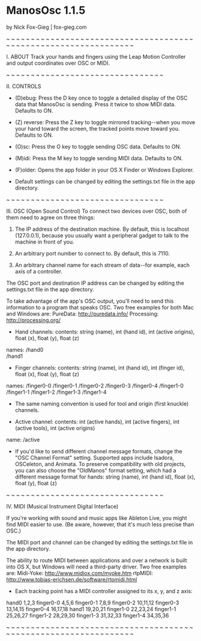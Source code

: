 # ManosOsc 1.1.5
by Nick Fox-Gieg  |  fox-gieg.com

~ ~ ~ ~ ~ ~ ~ ~ ~ ~ ~ ~ ~ ~ ~ ~ ~ ~ ~ ~ ~ ~ ~ ~ ~ ~ ~ ~ ~ ~ ~ ~
~ ~ ~ ~ ~ ~ ~ ~ ~ ~ ~ ~ ~ ~ ~ ~ ~ ~ ~ ~ ~ ~ ~ ~ ~ ~ ~ ~ ~ ~ ~ ~

I.  ABOUT
Track your hands and fingers using the Leap Motion Controller and output coordinates over OSC or MIDI.

~ ~ ~ ~ ~ ~ ~ ~ ~ ~ ~ ~ ~ ~ ~ ~ ~ ~ ~ ~ ~ ~ ~ ~ ~ ~ ~ ~ ~ ~ ~ ~

II.  CONTROLS
* (D)ebug: Press the D key once to toggle a detailed display of the OSC data that ManosOsc is sending. Press it twice to show MIDI data. Defaults to ON.

* (Z) reverse: Press the Z key to toggle mirrored tracking--when you move your hand toward the screen, the tracked points move toward you. Defaults to ON.

* (O)sc: Press the O key to toggle sending OSC data. Defaults to ON.

* (M)idi: Press the M key to toggle sending MIDI data. Defaults to ON.

* (F)older: Opens the app folder in your OS X Finder or Windows Explorer.

* Default settings can be changed by editing the settings.txt file in the app directory.

~ ~ ~ ~ ~ ~ ~ ~ ~ ~ ~ ~ ~ ~ ~ ~ ~ ~ ~ ~ ~ ~ ~ ~ ~ ~ ~ ~ ~ ~ ~ ~

III.  OSC (Open Sound Control)
To connect two devices over OSC, both of them need to agree on three things:

1. The IP address of the destination machine. By default, this is localhost (127.0.0.1), because you usually want a peripheral gadget to talk to the machine in front of you.

2. An arbitrary port number to connect to. By default, this is 7110.

3. An arbitrary channel name for each stream of data--for example, each axis of a controller. 

The OSC port and destination IP address can be changed by editing the settings.txt file in the app directory.

To take advantage of the app's OSC output, you'll need to send this information to a program that speaks OSC. 
Two free examples for both Mac and Windows are:
PureData: http://puredata.info/
Processing: http://processing.org/

* Hand channels:
contents: 
string (name), int (hand id), int (active origins), float (x), float (y), float (z)   

names: 
/hand0  
/hand1

* Finger channels:
contents: 
string (name), int (hand id), int (finger id), float (x), float (y), float (z)   

names:
/finger0-0
/finger0-1
/finger0-2
/finger0-3
/finger0-4
/finger1-0
/finger1-1
/finger1-2
/finger1-3
/finger1-4

* The same naming convention is used for tool and origin (first knuckle) channels.

* Active channel:
contents:
int (active hands), int (active fingers), int (active tools), int (active origins)

name:
/active

* If you'd like to send different channel message formats, change the "OSC Channel Format" setting. Supported apps include Isadora, OSCeleton, and Animata. To preserve compatibility with old projects, you can also choose the "OldManos" format setting, which had a different message format for hands: 
string (name), int (hand id), float (x), float (y), float (z)   

~ ~ ~ ~ ~ ~ ~ ~ ~ ~ ~ ~ ~ ~ ~ ~ ~ ~ ~ ~ ~ ~ ~ ~ ~ ~ ~ ~ ~ ~ ~ ~

IV.  MIDI (Musical Instrument Digital Interface)

If you're working with sound and music apps like Ableton Live, you might find MIDI easier to use. (Be aware, however, that it's much less precise than OSC.) 

The MIDI port and channel can be changed by editing the settings.txt file in the app directory.

The ability to route MIDI between applications and over a network is built into OS X, but Windows will need a third-party driver. Two free examples are:
Midi-Yoke: http://www.midiox.com/myoke.htm
rtpMIDI: http://www.tobias-erichsen.de/software/rtpmidi.html

* Each tracking point has a MIDI controller assigned to its x, y, and z axis:

hand0       1,2,3
finger0-0   4,5,6
finger0-1   7,8,9
finger0-2   10,11,12
finger0-3   13,14,15
finger0-4   16,17,18
hand1       19,20,21
finger1-0   22,23,24
finger1-1   25,26,27
finger1-2   28,29,30
finger1-3   31,32,33
finger1-4   34,35,36

~ ~ ~ ~ ~ ~ ~ ~ ~ ~ ~ ~ ~ ~ ~ ~ ~ ~ ~ ~ ~ ~ ~ ~ ~ ~ ~ ~ ~ ~ ~ ~
~ ~ ~ ~ ~ ~ ~ ~ ~ ~ ~ ~ ~ ~ ~ ~ ~ ~ ~ ~ ~ ~ ~ ~ ~ ~ ~ ~ ~ ~ ~ ~
